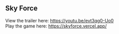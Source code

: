 ## Sky Force

View the trailer here: https://youtu.be/evt3qg0-Uo0  
Play the game here: https://skyforce.vercel.app/

